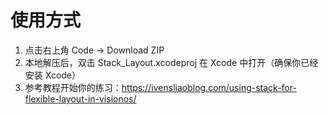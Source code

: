 # 使用方式
1. 点击右上角 Code -> Download ZIP
2. 本地解压后，双击 Stack_Layout.xcodeproj 在 Xcode 中打开（确保你已经安装 Xcode）
3. 参考教程开始你的练习：https://ivensliaoblog.com/using-stack-for-flexible-layout-in-visionos/
